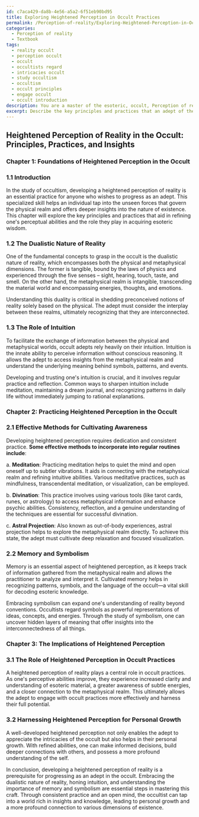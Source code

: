 ```yaml
---
id: c7aca429-da8b-4e56-a5a2-6f51eb90bd95
title: Exploring Heightened Perception in Occult Practices
permalink: /Perception-of-reality/Exploring-Heightened-Perception-in-Occult-Practices/
categories:
  - Perception of reality
  - Textbook
tags:
  - reality occult
  - perception occult
  - occult
  - occultists regard
  - intricacies occult
  - study occultism
  - occultism
  - occult principles
  - engage occult
  - occult introduction
description: You are a master of the esoteric, occult, Perception of reality and education, you have written many textbooks on the subject in ways that provide students with rich and deep understanding of the subject. You are being asked to write textbook-like sections on a topic and you do it with full context, explainability, and reliability in accuracy to the true facts of the topic at hand, in a textbook style that a student would easily be able to learn from, in a rich, engaging, and contextual way. Always include relevant context (such as formulas and history), related concepts, and in a way that someone can gain deep insights from.
excerpt: Describe the key principles and practices that an adept of the occult should follow in order to develop a heightened perception of reality, as well as the role of this skill in the context of occult practices and esoteric knowledge. Please provide insights on the interplay between the physical and metaphysical world, the critical role of intuition, and the importance of memory and symbolism to gain a deeper understanding of reality from an occult perspective.
---
```


## Heightened Perception of Reality in the Occult: Principles, Practices, and Insights

### Chapter 1: Foundations of Heightened Perception in the Occult

### 1.1 Introduction

In the study of occultism, developing a heightened perception of reality is an essential practice for anyone who wishes to progress as an adept. This specialized skill helps an individual tap into the unseen forces that govern the physical realm and offers deeper insights into the nature of existence. This chapter will explore the key principles and practices that aid in refining one's perceptual abilities and the role they play in acquiring esoteric wisdom.

### 1.2 The Dualistic Nature of Reality

One of the fundamental concepts to grasp in the occult is the dualistic nature of reality, which encompasses both the physical and metaphysical dimensions. The former is tangible, bound by the laws of physics and experienced through the five senses – sight, hearing, touch, taste, and smell. On the other hand, the metaphysical realm is intangible, transcending the material world and encompassing energies, thoughts, and emotions.

Understanding this duality is critical in shedding preconceived notions of reality solely based on the physical. The adept must consider the interplay between these realms, ultimately recognizing that they are interconnected.

### 1.3 The Role of Intuition

To facilitate the exchange of information between the physical and metaphysical worlds, occult adepts rely heavily on their intuition. Intuition is the innate ability to perceive information without conscious reasoning. It allows the adept to access insights from the metaphysical realm and understand the underlying meaning behind symbols, patterns, and events.

Developing and trusting one's intuition is crucial, and it involves regular practice and reflection. Common ways to sharpen intuition include meditation, maintaining a dream journal, and recognizing patterns in daily life without immediately jumping to rational explanations.

### Chapter 2: Practicing Heightened Perception in the Occult

### 2.1 Effective Methods for Cultivating Awareness

Developing heightened perception requires dedication and consistent practice. **Some effective methods to incorporate into regular routines include**:

a. **Meditation**: Practicing meditation helps to quiet the mind and open oneself up to subtler vibrations. It aids in connecting with the metaphysical realm and refining intuitive abilities. Various meditative practices, such as mindfulness, transcendental meditation, or visualization, can be employed.

b. **Divination**: This practice involves using various tools (like tarot cards, runes, or astrology) to access metaphysical information and enhance psychic abilities. Consistency, reflection, and a genuine understanding of the techniques are essential for successful divination.

c. **Astral Projection**: Also known as out-of-body experiences, astral projection helps to explore the metaphysical realm directly. To achieve this state, the adept must cultivate deep relaxation and focused visualization.

### 2.2 Memory and Symbolism

Memory is an essential aspect of heightened perception, as it keeps track of information gathered from the metaphysical realm and allows the practitioner to analyze and interpret it. Cultivated memory helps in recognizing patterns, symbols, and the language of the occult—a vital skill for decoding esoteric knowledge.

Embracing symbolism can expand one's understanding of reality beyond conventions. Occultists regard symbols as powerful representations of ideas, concepts, and energies. Through the study of symbolism, one can uncover hidden layers of meaning that offer insights into the interconnectedness of all things.

### Chapter 3: The Implications of Heightened Perception

### 3.1 The Role of Heightened Perception in Occult Practices

A heightened perception of reality plays a central role in occult practices. As one's perceptive abilities improve, they experience increased clarity and understanding of esoteric material, a greater awareness of subtle energies, and a closer connection to the metaphysical realm. This ultimately allows the adept to engage with occult practices more effectively and harness their full potential.

### 3.2 Harnessing Heightened Perception for Personal Growth

A well-developed heightened perception not only enables the adept to appreciate the intricacies of the occult but also helps in their personal growth. With refined abilities, one can make informed decisions, build deeper connections with others, and possess a more profound understanding of the self.

In conclusion, developing a heightened perception of reality is a prerequisite for progressing as an adept in the occult. Embracing the dualistic nature of reality, honing intuition, and understanding the importance of memory and symbolism are essential steps in mastering this craft. Through consistent practice and an open mind, the occultist can tap into a world rich in insights and knowledge, leading to personal growth and a more profound connection to various dimensions of existence.
